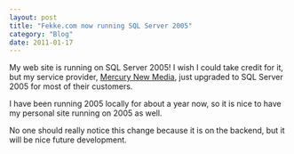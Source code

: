```yaml
---
layout: post
title: "Fekke.com now running SQL Server 2005"
category: "Blog"
date: 2011-01-17
---
```



My web site is running on SQL Server 2005! I wish I could take credit for it, but my service provider, [Mercury New Media](http://www.mecurynewmedia.com), just upgraded to SQL Server 2005 for most of their customers.

I have been running 2005 locally for about a year now, so it is nice to have my personal site running on 2005 as well.

No one should really notice this change because it is on the backend, but it will be nice future development.